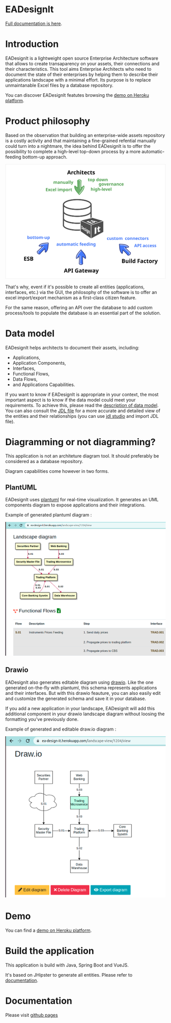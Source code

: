 # EADesignIt

[Full documentation is here](https://mauvaisetroupe.github.io/ea-design-it/).

# Introduction

EADesignIt is a lightweight open source Enterprise Architecture software that allows to create transaparency on your assets, their connections and their characteristics. This tool aims Enterprise Architects who need to document the state of their enterprises by helping them to describe their applications landscape with a minimal effort. Its purpose is to replace unmaintanable Excel files by a database repository.

You can discover EADesignIt featutes browsing the [demo on Heroku platform](https://ea-design-it.herokuapp.com/).

# Product philosophy

Based on the observation that building an enterprise-wide assets repository is a costly activity and that maintaining a fine-grained refential manually could turn into a nightmare, the idea behind EADesignIt is to offer the possibility to complete a high-level top-down process by a more automatic-feeding bottom-up approach.

![approach](./docs/images/top-bottom.svg)

That's why, event if it's possible to create all entities (applications, interfaces, etc.) via the GUI, the philosophy of the software is to offer an excel import/export mechanism as a first-class citizen feature.

For the same reason, offering an API over the database to add custom process/tools to populate the database is an essential part of the solution.

# Data model

EADesignIt helps architects to document their assets, including:

- Applications,
- Application Components,
- Interfaces,
- Functional Flows,
- Data Flows,
- and Applications Capabilities.

If you want to know if EADesignIt is appropriate in your context, the most important aspect is to know if the data model could meet your requirements. To achieve this, please read the [description of data model](https://mauvaisetroupe.github.io/ea-design-it/metamodel/). You can also consult the [JDL file](./jhipster-jdl-metamodel.jdl) for a more accurate and detailed view of the entities and their relationships (you can use [jdl studio](https://start.jhipster.tech/jdl-studio/) and import JDL file).

# Diagramming or not diagramming?

This application is not an architeture diagram tool. It should preferably be considered as a database repository.

Diagram capabilities come however in two forms.

## PlantUML

EADesignIt uses [plantuml](https://www.plantuml.com) for real-time visualization. It generates an UML components diagram to expose applications and their integrations.

Example of generated plantuml diagram :

![interface view](./docs/application/screenshot-plantuml.png)

## Drawio

EADesignIt also generates editable diagram using [drawio](https://drawio-app.com/). Like the one generated on-the-fly with plantuml, this schema represents applications and their interfaces. But with this drawio feauture, you can also easily edit and customize the generated schema and save it in your database.

If you add a new application in your landscape, EADesignIt will add this additional component in your drawio landscape diagram without loosing the formatting you've previously done.

Example of generated and editable draw.io diagram :

![interface view](./docs/application/screenshot-drawio.png)

# Demo

You can find a [demo on Heroku platform](https://ea-design-it.herokuapp.com/).

# Build the application

This application is build with Java, Spring Boot and VueJS.

It's based on JHipster to generate all entities. Please refer to [documentation](https://mauvaisetroupe.github.io/ea-design-it/jhipster/).

# Documentation

Please visit [github pages](https://mauvaisetroupe.github.io/ea-design-it/)
